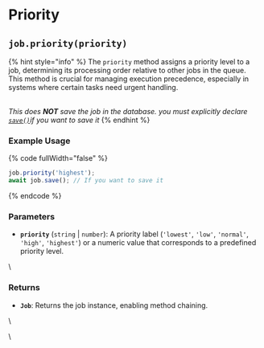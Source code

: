 # Priority



## `job.priority(priority)`

{% hint style="info" %}
The `priority` method assigns a priority level to a job, determining its processing order relative to other jobs in the queue. This method is crucial for managing execution precedence, especially in systems where certain tasks need urgent handling.

\
_This does **NOT** save the job in the database.  you must explicitly declare_ [_`save()`_](save.md)_if you want to save it_
{% endhint %}

### Example Usage

{% code fullWidth="false" %}
```typescript
job.priority('highest');
await job.save(); // If you want to save it
```
{% endcode %}

### Parameters

* **`priority`** (`string` | `number`): A priority label (`'lowest'`, `'low'`, `'normal'`, `'high'`, `'highest'`) or a numeric value that corresponds to a predefined priority level.

\


### Returns

* **`Job`**: Returns the job instance, enabling method chaining.

\


\




